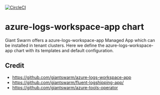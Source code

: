 [![CircleCI](https://circleci.com/gh/giantswarm/{APP-NAME}-app.svg?style=shield)](https://circleci.com/gh/giantswarm/{APP-NAME}-app)

# azure-logs-workspace-app chart

Giant Swarm offers a azure-logs-workspace-app Managed App which can be installed in tenant clusters.
Here we define the azure-logs-workspace-app chart with its templates and default configuration.

## Credit

* https://github.com/giantswarm/azure-logs-workspace-app
* https://github.com/giantswarm/fluent-logshipping-app/
* https://github.com/giantswarm/azure-tools-operator
